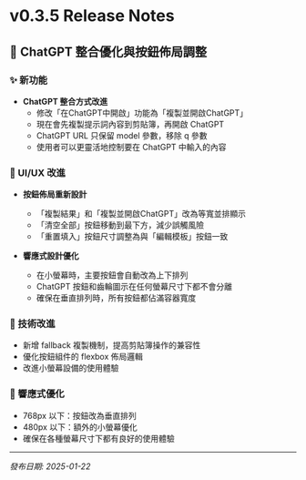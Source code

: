 # v0.3.5 Release Notes

## 🔄 ChatGPT 整合優化與按鈕佈局調整

### ✨ 新功能
- **ChatGPT 整合方式改進**
  - 修改「在ChatGPT中開啟」功能為「複製並開啟ChatGPT」
  - 現在會先複製提示詞內容到剪貼簿，再開啟 ChatGPT
  - ChatGPT URL 只保留 model 參數，移除 q 參數
  - 使用者可以更靈活地控制要在 ChatGPT 中輸入的內容

### 🎨 UI/UX 改進
- **按鈕佈局重新設計**
  - 「複製結果」和「複製並開啟ChatGPT」改為等寬並排顯示
  - 「清空全部」按鈕移動到最下方，減少誤觸風險
  - 「重置填入」按鈕尺寸調整為與「編輯模板」按鈕一致

- **響應式設計優化**
  - 在小螢幕時，主要按鈕會自動改為上下排列
  - ChatGPT 按鈕和齒輪圖示在任何螢幕尺寸下都不會分離
  - 確保在垂直排列時，所有按鈕都佔滿容器寬度

### 🔧 技術改進
- 新增 fallback 複製機制，提高剪貼簿操作的兼容性
- 優化按鈕組件的 flexbox 佈局邏輯
- 改進小螢幕設備的使用體驗

### 📱 響應式優化
- 768px 以下：按鈕改為垂直排列
- 480px 以下：額外的小螢幕優化
- 確保在各種螢幕尺寸下都有良好的使用體驗

---

*發布日期: 2025-01-22*